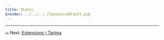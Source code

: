 ```yaml
---
title: Static
$render: ../../../_/layouts/default.pug
---
```


---

➯ Next: [Extensions &rangle; Tarima](./docs/extensions/tarima)
